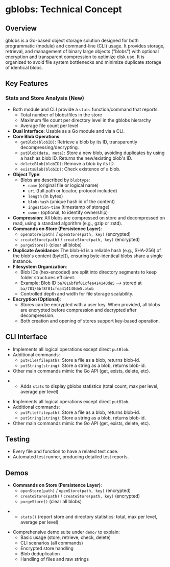 # gblobs: Technical Concept

## Overview
gblobs is a Go-based object storage solution designed for both programmatic (module) and command-line (CLI) usage. It provides storage, retrieval, and management of binary large objects ("blobs") with optional encryption and transparent compression to optimize disk use. It is organized to avoid file system bottlenecks and minimize duplicate storage of identical blobs.

## Key Features
### Stats and Store Analysis (New)
- Both module and CLI provide a `stats` function/command that reports:
  - Total number of blobs/files in the store
  - Maximum file count per directory level in the gblobs hierarchy
  - Average file count per level
- **Dual Interface**: Usable as a Go module and via a CLI.
- **Core Blob Operations**:
  - `getBlob(blobID)`: Retrieve a blob by its ID, transparently decompressing/decrypting.
  - `putBlob(data, meta)`: Store a new blob, avoiding duplicates by using a hash as blob ID. Returns the new/existing blob's ID.
  - `deleteBlob(blobID)`: Remove a blob by its ID.
  - `existsBlob(blobID)`: Check existence of a blob.
- **Object Type**:
  - Blobs are described by `blobtype`:
    - `name` (original file or logical name)
    - `uri` (full path or locator, protocol included)
    - `length` (in bytes)
    - `blob-hash` (unique hash id of the content)
    - `ingestion-time` (timestamp of storage)
    - `owner` (optional, to identify ownership)
- **Compression**: All blobs are compressed on store and decompressed on read, using a standard algorithm (e.g., gzip or zstd).
- **Commands on Store (Persistence Layer)**:
  - `openStore(path)` / `openStore(path, key)` (encrypted)
  - `createStore(path)` / `createStore(path, key)` (encrypted)
  - `purgeStore()` (clear all blobs)
- **Duplicate Avoidance**: The blob-id is a reliable hash (e.g., SHA-256) of the blob's content (byte[]), ensuring byte-identical blobs share a single instance.
- **Filesystem Organization**:
  - Blob IDs (hex-encoded) are split into directory segments to keep folder structures efficient.
  - Example: Blob ID `ba7816bf8f01cfea414140de5` ⟶ stored at `ba/781/6bf8f01cfea414140de5.blob`
  - Controlled depth and width for file storage scalability.
- **Encryption (Optional)**:
  - Stores can be encrypted with a user key. When provided, all blobs are encrypted before compression and decrypted after decompression.
  - Both creation and opening of stores support key-based operation.

## CLI Interface
- Implements all logical operations except direct `putBlob`.
- Additional commands:
  - `putFile(filepath)`: Store a file as a blob, returns blob-id.
  - `putString(string)`: Store a string as a blob, returns blob-id.
- Other main commands mimic the Go API (get, exists, delete, etc).
+  - Adds `stats` to display gblobs statistics (total count, max per level, average per level)
- Implements all logical operations except direct `putBlob`.
- Additional commands:
  - `putFile(filepath)`: Store a file as a blob, returns blob-id.
  - `putString(string)`: Store a string as a blob, returns blob-id.
- Other main commands mimic the Go API (get, exists, delete, etc).

## Testing
- Every file and function to have a related test case.
- Automated test runner, producing detailed test reports.

## Demos
- **Commands on Store (Persistence Layer)**:
  - `openStore(path)` / `openStore(path, key)` (encrypted)
  - `createStore(path)` / `createStore(path, key)` (encrypted)
  - `purgeStore()` (clear all blobs)
+  - `stats()` (report store and directory statistics: total, max per level, average per level)
- Comprehensive demo suite under `demo/` to explain:
  - Basic usage (store, retrieve, check, delete)
  - CLI scenarios (all commands)
  - Encrypted store handling
  - Blob deduplication
  - Handling of files and raw strings
